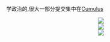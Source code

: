 
学政治的,很大一部分提交集中在[Cumulus](https://cumulus-clouds.netlify.app/)
<div align="center"> <img src="https://visitor-badge.glitch.me/badge?page_id=avilliai" /> </div>
<div align="center"> <img src="https://github-readme-streak-stats.herokuapp.com/?user=sun0225SUN" /> </div>

<div align="center"> <img src="https://github-readme-stats.vercel.app/api/top-langs/?username=avilliai&hide_title=true&hide_border=true&layout=compact&langs_count=6&text_color=000&icon_color=fff&bg_color=0,52fa5a,4dfcff,c64dff&theme=graywhite" /> </div>
<!--START_SECTION:waka-->
<!--END_SECTION:waka-->
